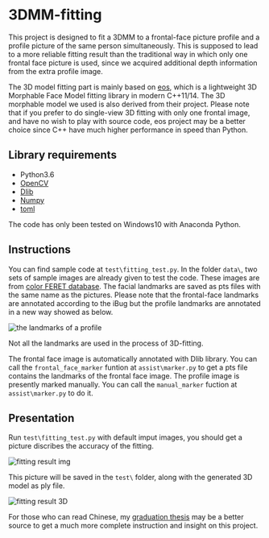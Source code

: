 # 3DMM-fitting

This project is designed to fit a 3DMM to a frontal-face picture profile and a profile picture of the same person simultaneously. This is supposed to lead to a more reliable fitting result than the traditional way in which only one frontal face picture is used, since we acquired additional depth information from the extra profile image.

The 3D model fitting part is mainly based on [eos](https://github.com/patrikhuber/eos), which is a lightweight 3D Morphable Face Model fitting library in modern C++11/14. The 3D morphable model we used is also derived from their project. Please note that if you prefer to do single-view 3D fitting with only one frontal image, and have no wish to play with source code, eos project may be a better choice since C++ have much higher performance in speed than Python.

## Library requirements

* Python3.6
* [OpenCV](http://opencv.org/)
* [Dlib](http://dlib.net/)
* [Numpy](http://www.numpy.org/)
* [toml](https://github.com/uiri/toml)

The code has only been tested on Windows10 with Anaconda Python.

## Instructions

You can find sample code at `test\fitting_test.py`. In the folder `data\`, two sets of sample images are already given to test the code. These images are from [color FERET database](https://www.nist.gov/itl/iad/image-group/color-feret-database). The facial landmarks are saved as pts files with the same name as the pictures. Please note that the frontal-face landmarks are annotated according to the iBug  but the profile landmarks are annotated in a new way showed as below.

![the landmarks of a profile](https://i.imgur.com/ARFkW5F.jpg)

Not all the landmarks are used in the process of 3D-fitting.

The frontal face image is automatically annotated with Dlib library. You can call the `frontal_face_marker` funtion at `assist\marker.py` to get a pts file contains the landmarks of the frontal face image. The profile image is presently marked manually. You can call the `manual_marker` fuction at `assist\marker.py` to do it.

## Presentation

Run `test\fitting_test.py` with default imput images, you should get a picture discribes the accuracy of the fitting.

![fitting result img](https://github.com/Yinghao-Li/3DMM-fitting/blob/master/test/00029ba010_960521-outcome.jpg
)

This picture will be saved in the `test\` folder, along with the generated 3D model as ply file.

![fitting result 3D](https://github.com/Yinghao-Li/3DMM-fitting/blob/master/test/3D-captured.PNG)

For those who can read Chinese, my [graduation thesis](https://drive.google.com/open?id=1rapFYz9BfiPTtUUZGFKcDlIJ-mU-R3Ul) may be a better source to get a much more complete instruction and insight on this project.

